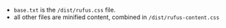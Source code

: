 - `base.txt` is the `/dist/rufus.css` file.
- all other files are minified content, combined in `/dist/rufus-content.css`